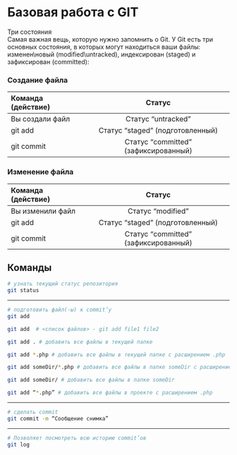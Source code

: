 # Базовая работа с GIT

Три состояния\
Самая важная вещь, которую нужно запомнить о Git. У Git есть
три основных состояния, в которых могут находиться ваши файлы:
изменен\новый (modified\untracked), индексирован (staged) и зафиксирован
(committed):

### Создание файла

| Команда (действие) |                Статус                |
|:-------------------|:------------------------------------:|
| Вы создали файл    |          Статус “untracked”          |
| git add            |   Статус “staged” (подготовленный)   |
| git commit         | Статус “committed” (зафиксированный) |

### Изменение файла

| Команда (действие)   |                Статус                |
|:---------------------|:------------------------------------:|
| Вы изменили файл     |          Статус “modified”           |
| git add              |   Статус “staged” (подготовленный)   |
| git commit           | Статус “committed” (зафиксированный) |

## Команды

```bash
# узнать текущий статус репозитория
git status 
```
---

```bash
# подготовить файл(-ы) к commit’у
git add
```

```bash
git add  # <список файлов> - git add file1 file2

git add . # добавить все файлы в текущей папке

git add *.php # добавить все файлы в текущей папке с расширением .php

git add someDir/*.php # добавить все файлы в папке someDir с расширением .php

git add someDir/ # добавить все файлы в папке someDir

git add “*.php” # добавить все файлы в проекте с расширением .php
```
---
```bash
# сделать commit
git commit -m “Сообщение снимка”
```

---

```bash
# Позволяет посмотреть всю историю commit’ов
git log
```